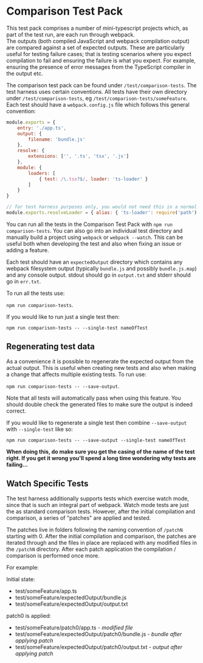 # Comparison Test Pack

This test pack comprises a number of mini-typescript projects which, as part of the test run, are each run through webpack.  
The outputs (both compiled JavaScript and webpack compilation output) are compared against a set of expected 
outputs. These are particularly useful for testing failure cases; that is testing scenarios where you expect compilation
to fail and ensuring the failure is what you expect. For example, ensuring the presence of error messages from the TypeScript 
compiler in the output etc.

The comparison test pack can be found under `/test/comparison-tests`. The test harness uses certain conventions. All tests have their own directory under `/test/comparison-tests`, eg `/test/comparison-tests/someFeature`. Each test should have a `webpack.config.js` file which follows this general convention:

```javascript
module.exports = {
    entry: './app.ts',
    output: {
        filename: 'bundle.js'
    },
    resolve: {
        extensions: ['', '.ts', 'tsx', '.js']
    },
    module: {
        loaders: [
            { test: /\.tsx?$/, loader: 'ts-loader' }
        ]
    }
}

// for test harness purposes only, you would not need this in a normal project
module.exports.resolveLoader = { alias: { 'ts-loader': require('path').join(__dirname, "../../index.js") } }
```

You can run all the tests in the Comparison Test Pack with `npm run comparison-tests`. You can also go into an individual test directory and manually build a project using `webpack` or `webpack --watch`. This can be useful both when developing the test and also when fixing an issue or adding a feature.

Each test should have an `expectedOutput` directory which contains any webpack filesystem output (typically `bundle.js` and possibly `bundle.js.map`) and any console output. stdout should go in `output.txt` and stderr should go in `err.txt`.

To run all the tests use:

`npm run comparison-tests`.

If you would like to run just a single test then:

`npm run comparison-tests -- --single-test nameOfTest`

## Regenerating test data

As a convenience it is possible to regenerate the expected output from the actual output. This is useful when creating new tests and also when making a change that affects multiple existing tests. To run use:

`npm run comparison-tests -- --save-output`. 

Note that all tests will automatically pass when using this feature. You should double check the generated files to make sure
the output is indeed correct.

If you would like to regenerate a single test then combine `--save-output` with 
`--single-test` like so:

`npm run comparison-tests -- --save-output --single-test nameOfTest`

**When doing this, do make sure you get the casing of the name of the test right.  If you get it wrong you'll spend a long time wondering why tests are failing...**

## Watch Specific Tests

The test harness additionally supports tests which exercise watch mode, since that is such an integral part of webpack. Watch mode tests are just the as standard comparison tests.  However, after the initial compilation and comparison, a series of "patches" are applied and tested. 

The patches live in folders following the naming convention of `/patchN` starting with 0. After the initial compilation and comparison, the patches are iterated through and the files in place are replaced with any modified files in the `/patchN` directory.  After each patch application the compilation / comparison is performed once more.

For example:

Initial state:
- test/someFeature/app.ts
- test/someFeature/expectedOutput/bundle.js
- test/someFeature/expectedOutput/output.txt

patch0 is applied:
- test/someFeature/patch0/app.ts - *modified file*
- test/someFeature/expectedOutput/patch0/bundle.js - *bundle after applying patch*
- test/someFeature/expectedOutput/patch0/output.txt - *output after applying patch*

